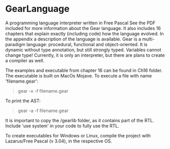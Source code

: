 # GearLanguage
A programming language interpreter written in Free Pascal
See the PDF included for more information about the Gear language. It also includes 16 chapters that explain exactly (including code) how the language evolved. In the appendix a description of the language is available.
Gear is a multi-paradigm language: procedural, functional and object-oriented. It is dynamic without type annotation, but still strongly typed. Variables cannot change type!
Currently, it is only an interpreter, but there are plans to create a compiler as well.

The examples and executable from chapter 16 can be found in Ch16 folder. The executable is built on MacOs Mojave.
To execute a file with name 'filename.gear':
> gear -x -f filename.gear

To print the AST:
> gear -a -f filename.gear

It is important to copy the /gearlib folder, as it contains part of the RTL. Include 'use system' in your code to fully use the RTL.

To create executables for Windows or Linux, compile the project with Lazarus/Free Pascal (v 3.04), in the respective OS.
